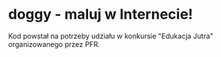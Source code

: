 # doggy - maluj w Internecie!

Kod powstał na potrzeby udziału w konkursie "Edukacja Jutra" organizowanego przez PFR.
